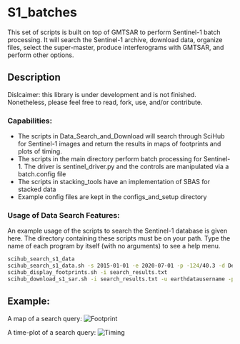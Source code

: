 # S1_batches

This set of scripts is built on top of GMTSAR to perform Sentinel-1 batch processing. It will search the Sentinel-1 archive, download data, organize files, select the super-master, produce interferograms with GMTSAR, and perform other options. 

## Description

Dislcaimer: this library is under development and is not finished.  Nonetheless, please feel free to read, fork, use, and/or contribute. 

### Capabilities: 
* The scripts in Data_Search_and_Download will search through SciHub for Sentinel-1 images and return the results in maps of footprints and plots of timing. 
* The scripts in the main directory perform batch processing for Sentinel-1. The driver is sentinel_driver.py and the controls are manipulated via a batch.config file
* The scripts in stacking_tools have an implementation of SBAS for stacked data
* Example config files are kept in the configs_and_setup directory

### Usage of Data Search Features: 
An example usage of the scripts to search the Sentinel-1 database is given here. The directory containing these scripts must be on your path. Type the name of each program by itself (with no arguments) to see a help menu. 
```bash
scihub_search_s1_data
scihub_search_s1_data.sh -s 2015-01-01 -e 2020-07-01 -p -124/40.3 -d Descending -o 13
scihub_display_footprints.sh -i search_results.txt 
scihub_download_s1_sar.sh -i search_results.txt -u earthdatausername -p earthdatapassword
```

## Example: 

A map of a search query:
![Footprint](https://github.com/kmaterna/S1_batches/blob/master/Data_Search_and_Download/MTJ_footprints.png)

A time-plot of a search query:
![Timing](https://github.com/kmaterna/S1_batches/blob/master/Data_Search_and_Download/MTJ_timing.png)


